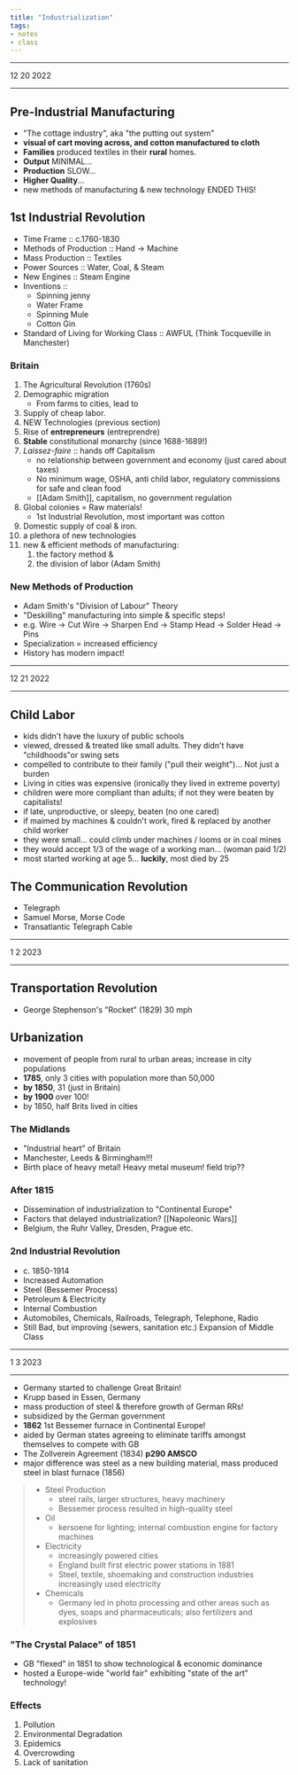 ```yaml
---
title: "Industrialization"
tags:
- notes
- class
---
```


--- 
12 20 2022

---

## Pre-Industrial Manufacturing
- "The cottage industry", aka "the putting out system"
- **visual of cart moving across, and cotton manufactured to cloth**
- **Families** produced textiles in their **rural** homes.
- **Output** MINIMAL...
- **Production** SLOW...
- **Higher Quality**...
- new methods of manufacturing & new technology ENDED THIS!
## 1st Industrial Revolution
- Time Frame :: c.1760-1830
- Methods of Production :: Hand -> Machine
- Mass Production :: Textiles
- Power Sources :: Water, Coal, & Steam
- New Engines :: Steam Engine
- Inventions ::
	- Spinning jenny
	- Water Frame
	- Spinning Mule
	- Cotton Gin
- Standard of Living for Working Class :: AWFUL (Think Tocqueville in Manchester)
### Britain
1. The Agricultural Revolution (1760s)
2. Demographic migration
	- From farms to cities, lead to
3. Supply of cheap labor.
4. NEW Technologies (previous section)
5. Rise of **entrepreneurs** (entreprendre)
6. **Stable** constitutional monarchy (since 1688-1689!)
7. *Laissez-faire* :: hands off Capitalism
	- no relationship between government and economy (just cared about taxes)
	- No minimum wage, OSHA, anti child labor, regulatory commissions for safe and clean food
	- [[Adam Smith]], capitalism, no government regulation
8. Global colonies = Raw materials!
	- 1st Industrial Revolution, most important was cotton
9. Domestic supply of coal & iron.
10. a plethora of new technologies
11. new & efficient methods of manufacturing:
	1. the factory method &
	2. the division of labor (Adam Smith)
### New Methods of Production
- Adam Smith's "Division of Labour" Theory
- "Deskilling" manufacturing into simple & specific steps!
- e.g. Wire -> Cut Wire -> Sharpen End -> Stamp Head -> Solder Head -> Pins
- Specialization = increased efficiency
- History has modern impact!
--- 
12 21 2022

---
## Child Labor
- kids didn't have the luxury of public schools
- viewed, dressed & treated like small adults. They didn't have "childhoods"or swing sets
- compelled to contribute to their family ("pull their weight")... Not just a burden
- Living in cities was expensive (ironically they lived in extreme poverty)
- children were more compliant than adults; if not they were beaten by capitalists!
- if late, unproductive, or sleepy, beaten (no one cared)
- if maimed by machines & couldn't work, fired & replaced by another child worker
- they were small... could climb under machines / looms or in coal mines
- they would accept 1/3 of the wage of a working man... (woman paid 1/2)
- most started working at age 5... **luckily**, most died by 25
## The Communication Revolution
- Telegraph
- Samuel Morse, Morse Code
- Transatlantic Telegraph Cable
---
1 2 2023

---
## Transportation Revolution
- George Stephenson's "Rocket" (1829) 30 mph
## Urbanization
- movement of people from rural to urban areas; increase in city populations
- **1785**, only 3 cities with population more than 50,000
- **by 1850**, 31 (just in Britain)
- **by 1900** over 100!
- by 1850, half Brits lived in cities
### The Midlands
- "Industrial heart" of Britain
- Manchester, Leeds & Birmingham!!!
- Birth place of heavy metal! Heavy metal museum! field trip??
### After 1815
- Dissemination of industrialization to "Continental Europe"
- Factors that delayed industrialization? [[Napoleonic Wars]]
- Belgium, the Ruhr Valley, Dresden, Prague etc.
### 2nd Industrial Revolution
- c. 1850-1914
- Increased Automation
- Steel (Bessemer Process)
- Petroleum & Electricity
- Internal Combustion
- Automobiles, Chemicals, Railroads, Telegraph, Telephone, Radio
- Still Bad, but improving (sewers, sanitation etc.) Expansion of Middle Class
---
1 3 2023

---
- Germany started to challenge Great Britain!
- Krupp based in Essen, Germany
- mass production of steel & therefore growth of German RRs!
- subsidized by the German government
- **1862** 1st Bessemer furnace in Continental Europe!
- aided by German states agreeing to eliminate tariffs amongst themselves to compete with GB
- The Zollverein Agreement (1834) **p290 AMSCO**
- major difference was steel as a new building material, mass produced steel in blast furnace (1856)
> - Steel Production
> 	- steel rails, larger structures, heavy machinery
> 	- Bessemer process resulted in high-quality steel
> - Oil
> 	- kersoene for lighting; internal combustion engine for factory machines
> - Electricity
> 	- increasingly powered cities
> 	- England built first electric power stations in 1881
> 	- Steel, textile, shoemaking and construction industries increasingly used electricity
> - Chemicals
> 	- Germany led in photo processing and other areas such as dyes, soaps and pharmaceuticals; also fertilizers and explosives
### "The Crystal Palace" of 1851
- GB "flexed" in 1851 to show technological & economic dominance
- hosted a Europe-wide "world fair" exhibiting "state of the art" technology!
### Effects
1. Pollution
2. Environmental Degradation
3. Epidemics
4. Overcrowding
5. Lack of sanitation